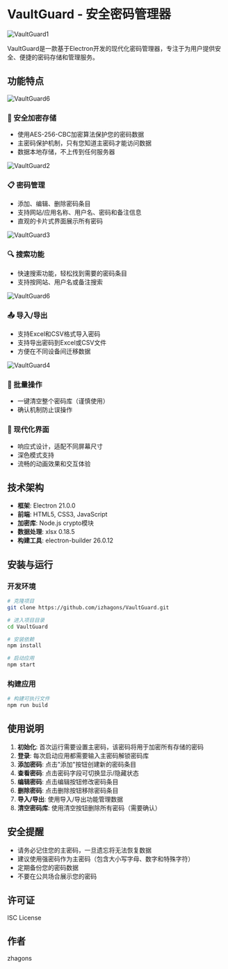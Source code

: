 # VaultGuard - 安全密码管理器

![VaultGuard1](./vg1.png)

VaultGuard是一款基于Electron开发的现代化密码管理器，专注于为用户提供安全、便捷的密码存储和管理服务。

## 功能特点
![VaultGuard6](./vg6.png)

### 🔐 安全加密存储
- 使用AES-256-CBC加密算法保护您的密码数据
- 主密码保护机制，只有您知道主密码才能访问数据
- 数据本地存储，不上传到任何服务器
  
![VaultGuard2](./vg2.png)

### 📋 密码管理
- 添加、编辑、删除密码条目
- 支持网站/应用名称、用户名、密码和备注信息
- 直观的卡片式界面展示所有密码
  
![VaultGuard3](./vg3.png)

### 🔍 搜索功能
- 快速搜索功能，轻松找到需要的密码条目
- 支持按网站、用户名或备注搜索

![VaultGuard6](./vg6.png)

### 📤 导入/导出
- 支持Excel和CSV格式导入密码
- 支持导出密码到Excel或CSV文件
- 方便在不同设备间迁移数据
  
![VaultGuard4](./vg4.png)

### 🧹 批量操作
- 一键清空整个密码库（谨慎使用）
- 确认机制防止误操作

### 🎨 现代化界面
- 响应式设计，适配不同屏幕尺寸
- 深色模式支持
- 流畅的动画效果和交互体验

## 技术架构

- **框架**: Electron 21.0.0
- **前端**: HTML5, CSS3, JavaScript
- **加密库**: Node.js crypto模块
- **数据处理**: xlsx 0.18.5
- **构建工具**: electron-builder 26.0.12

## 安装与运行

### 开发环境
```bash
# 克隆项目
git clone https://github.com/izhagons/VaultGuard.git

# 进入项目目录
cd VaultGuard

# 安装依赖
npm install

# 启动应用
npm start
```

### 构建应用
```bash
# 构建可执行文件
npm run build
```

## 使用说明

1. **初始化**: 首次运行需要设置主密码，该密码将用于加密所有存储的密码
2. **登录**: 每次启动应用都需要输入主密码解锁密码库
3. **添加密码**: 点击"添加"按钮创建新的密码条目
4. **查看密码**: 点击密码字段可切换显示/隐藏状态
5. **编辑密码**: 点击编辑按钮修改密码条目
6. **删除密码**: 点击删除按钮移除密码条目
7. **导入/导出**: 使用导入/导出功能管理数据
8. **清空密码库**: 使用清空按钮删除所有密码（需要确认）

## 安全提醒

- 请务必记住您的主密码，一旦遗忘将无法恢复数据
- 建议使用强密码作为主密码（包含大小写字母、数字和特殊字符）
- 定期备份您的密码数据
- 不要在公共场合展示您的密码

## 许可证

ISC License

## 作者

zhagons
